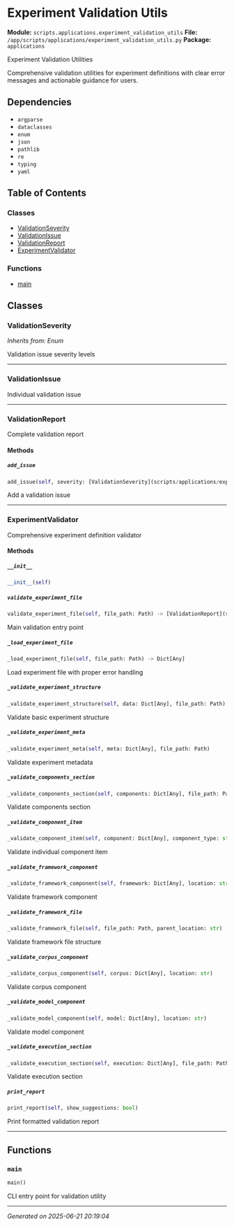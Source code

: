 # Experiment Validation Utils

**Module:** `scripts.applications.experiment_validation_utils`
**File:** `/app/scripts/applications/experiment_validation_utils.py`
**Package:** `applications`

Experiment Validation Utilities

Comprehensive validation utilities for experiment definitions with
clear error messages and actionable guidance for users.

## Dependencies

- `argparse`
- `dataclasses`
- `enum`
- `json`
- `pathlib`
- `re`
- `typing`
- `yaml`

## Table of Contents

### Classes
- [ValidationSeverity](#validationseverity)
- [ValidationIssue](#validationissue)
- [ValidationReport](#validationreport)
- [ExperimentValidator](#experimentvalidator)

### Functions
- [main](#main)

## Classes

### ValidationSeverity
*Inherits from: Enum*

Validation issue severity levels

---

### ValidationIssue

Individual validation issue

---

### ValidationReport

Complete validation report

#### Methods

##### `add_issue`
```python
add_issue(self, severity: [ValidationSeverity](scripts/applications/experiment_validation_utils.md#validationseverity), category: str, message: str, location: str, suggestion: str, example: Optional[str])
```

Add a validation issue

---

### ExperimentValidator

Comprehensive experiment definition validator

#### Methods

##### `__init__`
```python
__init__(self)
```

##### `validate_experiment_file`
```python
validate_experiment_file(self, file_path: Path) -> [ValidationReport](scripts/applications/experiment_validation_utils.md#validationreport)
```

Main validation entry point

##### `_load_experiment_file`
```python
_load_experiment_file(self, file_path: Path) -> Dict[Any]
```

Load experiment file with proper error handling

##### `_validate_experiment_structure`
```python
_validate_experiment_structure(self, data: Dict[Any], file_path: Path)
```

Validate basic experiment structure

##### `_validate_experiment_meta`
```python
_validate_experiment_meta(self, meta: Dict[Any], file_path: Path)
```

Validate experiment metadata

##### `_validate_components_section`
```python
_validate_components_section(self, components: Dict[Any], file_path: Path)
```

Validate components section

##### `_validate_component_item`
```python
_validate_component_item(self, component: Dict[Any], component_type: str, index: int, file_path: Path)
```

Validate individual component item

##### `_validate_framework_component`
```python
_validate_framework_component(self, framework: Dict[Any], location: str)
```

Validate framework component

##### `_validate_framework_file`
```python
_validate_framework_file(self, file_path: Path, parent_location: str)
```

Validate framework file structure

##### `_validate_corpus_component`
```python
_validate_corpus_component(self, corpus: Dict[Any], location: str)
```

Validate corpus component

##### `_validate_model_component`
```python
_validate_model_component(self, model: Dict[Any], location: str)
```

Validate model component

##### `_validate_execution_section`
```python
_validate_execution_section(self, execution: Dict[Any], file_path: Path)
```

Validate execution section

##### `print_report`
```python
print_report(self, show_suggestions: bool)
```

Print formatted validation report

---

## Functions

### `main`
```python
main()
```

CLI entry point for validation utility

---

*Generated on 2025-06-21 20:19:04*
